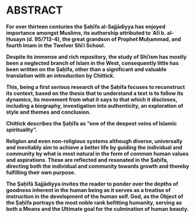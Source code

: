 ABSTRACT
========

**For over thirteen centuries the Ṣaḥīfa al-Sajjādiyya has enjoyed
importance amongst Muslims, its authorship attributed to ʿAlī b.
al-Ḥusayn (d. 95/713-4), the great grandson of Prophet Muḥammad, and
fourth Imam in the Twelver Shīʿi School.**

**Despite its immense and rich repository, the study of Shīʿism has
mostly been a neglected branch of Islam in the West, consequently little
has been written on the Ṣaḥīfa, other than a significant and valuable
translation with an introduction by Chittick.**

**This, being a first serious research of the Ṣaḥīfa focuses to
reconstruct its context, based on the thesis that to understand a text
is to follow its dynamics, its movement from what it says to that which
it discloses, including a biography, investigation into authenticity, an
exploration of style and themes and conclusion.**

**Chittick describes the Ṣaḥīfa as “one of the deepest veins of Islamic
spirituality”.**

**Religion and even non-religious systems although diverse, universally
and inevitably aim to achieve a better life by guiding the individual
and community by what is most natural in the form of common human values
and aspirations. These are reflected and resonated in the Ṣaḥīfa,
directing both the individual and community towards growth and thereby
fulfilling their own purpose.**

**The Ṣaḥīfā Sajjādiyya invites the reader to ponder over the depths of
goodness inherent in the human being as it serves as a treatise of
instruction in the development of the human self. God, as the Object of
the Ṣaḥīfa portrays the most noble rank befitting humanity, serving as
both a Means and the Ultimate goal for the culmination of human
beauty.**


